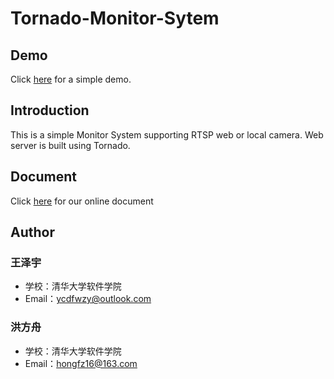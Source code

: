 # Tornado-Monitor-Sytem

## Demo
Click [here](http://123.207.157.213:8000) for a simple demo.

## Introduction
This is a simple Monitor System supporting RTSP web or local camera. Web server is built using Tornado.

## Document
Click [here](https://shimo.im/docs/N05TjRb9sF8BxXLS) for our online document

## Author
### 王泽宇
* 学校：清华大学软件学院
* Email：ycdfwzy@outlook.com

### 洪方舟
* 学校：清华大学软件学院
* Email：hongfz16@163.com

